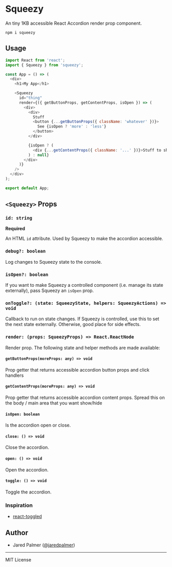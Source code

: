 # Squeezy

An tiny 1KB accessible React Accordion render prop component.

```
npm i squeezy
```

## Usage

```js
import React from 'react';
import { Squeezy } from 'squeezy';

const App = () => (
  <div>
    <h1>My App</h1>

    <Squeezy
      id="thing"
      render={({ getButtonProps, getContentProps, isOpen }) => (
        <div>
          <div>
            Stuff
            <button {...getButtonProps({ className: 'whatever' })}>
              See {isOpen ? 'more' : 'less'}
            </button>
          </div>

          {isOpen ? (
            <div {...getContentProps({ className: '...' })}>Stuff to show</div>
          ) : null}
        </div>
      )}
    />
  </div>
);

export default App;
```

## `<Squeezy>` Props

### `id: string`

**Required**

An HTML `id` attribute. Used by Squeezy to make the accordion accessible.

### `debug?: boolean`

Log changes to Squeezy state to the console.

### `isOpen?: boolean`

If you want to make Squeezy a controlled component (i.e. manage its state
externally), pass Squeezy an `isOpen` prop.

### `onToggle?: (state: SqueezyState, helpers: SqueezyActions) => void`

Callback to run on state changes. If Squeezy is controlled, use this to set the
next state externally. Otherwise, good place for side effects.

### `render: (props: SqueezyProps) => React.ReactNode`

Render prop. The following state and helper methods are made available:

#### `getButtonProps(moreProps: any) => void`

Prop getter that returns accessible accordion button props and click handlers

#### `getContentProps(moreProps: any) => void`

Prop getter that returns accessible accordion content props. Spread this on the
body / main area that you want show/hide

#### `isOpen: boolean`

Is the accordion open or close.

#### `close: () => void`

Close the accordion.

#### `open: () => void`

Open the accordion.

#### `toggle: () => void`

Toggle the accordion.

### Inspiration

* [react-toggled](https://github.com/kentcdodds/react-toggled)

## Author

* Jared Palmer ([@jaredpalmer](https://twitter.com/jaredpalmer))

---

MIT License
